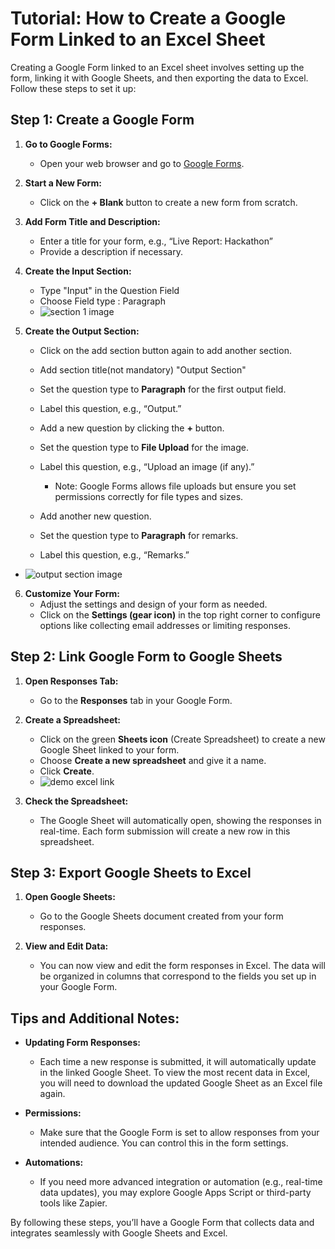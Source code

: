 # Tutorial: How to Create a Google Form Linked to an Excel Sheet

Creating a Google Form linked to an Excel sheet involves setting up the form, linking it with Google Sheets, and then exporting the data to Excel. Follow these steps to set it up:

## Step 1: Create a Google Form

1. **Go to Google Forms:**
   - Open your web browser and go to [Google Forms](https://forms.google.com).

2. **Start a New Form:**
   - Click on the **+ Blank** button to create a new form from scratch.

3. **Add Form Title and Description:**
   - Enter a title for your form, e.g., “Live Report: Hackathon”
   - Provide a description if necessary.
  
4. **Create the Input Section:**
   - Type "Input" in the Question Field
   - Choose Field type : Paragraph 
   - ![section 1 image](image/1.jpg)
 
5. **Create the Output Section:**
   - Click on the add section button again to add another section.
   - Add section title(not mandatory) "Output Section"
   - Set the question type to **Paragraph** for the first output field.
   - Label this question, e.g., “Output.”

   - Add a new question by clicking the **+** button.
   - Set the question type to **File Upload** for the image.
   - Label this question, e.g., “Upload an image (if any).”
     - Note: Google Forms allows file uploads but ensure you set permissions correctly for file types and sizes.

   - Add another new question.
   - Set the question type to **Paragraph** for remarks.
   - Label this question, e.g., “Remarks.”

- ![output section image](image/2.jpg)

6. **Customize Your Form:**
   - Adjust the settings and design of your form as needed.
   - Click on the **Settings (gear icon)** in the top right corner to configure options like collecting email addresses or limiting responses.

## Step 2: Link Google Form to Google Sheets

1. **Open Responses Tab:**
   - Go to the **Responses** tab in your Google Form.

2. **Create a Spreadsheet:**
   - Click on the green **Sheets icon** (Create Spreadsheet) to create a new Google Sheet linked to your form.
   - Choose **Create a new spreadsheet** and give it a name.
   - Click **Create**.
   - ![demo excel link](image/3.jpg)

3. **Check the Spreadsheet:**
   - The Google Sheet will automatically open, showing the responses in real-time. Each form submission will create a new row in this spreadsheet.

## Step 3: Export Google Sheets to Excel

1. **Open Google Sheets:**
   - Go to the Google Sheets document created from your form responses.

2. **View and Edit Data:**
   - You can now view and edit the form responses in Excel. The data will be organized in columns that correspond to the fields you set up in your Google Form.

## Tips and Additional Notes:

- **Updating Form Responses:**
  - Each time a new response is submitted, it will automatically update in the linked Google Sheet. To view the most recent data in Excel, you will need to download the updated Google Sheet as an Excel file again.

- **Permissions:**
  - Make sure that the Google Form is set to allow responses from your intended audience. You can control this in the form settings.

- **Automations:**
  - If you need more advanced integration or automation (e.g., real-time data updates), you may explore Google Apps Script or third-party tools like Zapier.

By following these steps, you’ll have a Google Form that collects data and integrates seamlessly with Google Sheets and Excel.
